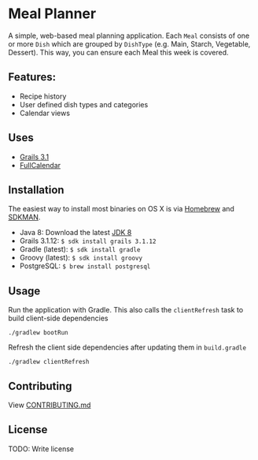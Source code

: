 # Meal Planner

A simple, web-based meal planning application. Each `Meal` consists of one or more `Dish` which are grouped by `DishType` (e.g. Main, Starch, Vegetable, Dessert).
This way, you can ensure each Meal this week is covered.

## Features:
- Recipe history
- User defined dish types and categories
- Calendar views

## Uses
- [Grails 3.1](http://docs.grails.org/3.1.x/)
- [FullCalendar](https://fullcalendar.io/)


## Installation
The easiest way to install most binaries on OS X is via [Homebrew](http://brew.sh/) and [SDKMAN](http://sdkman.io/).

 - Java 8: Download the latest [JDK 8](http://www.oracle.com/technetwork/java/javase/downloads/index.html)
 - Grails 3.1.12: `$ sdk install grails 3.1.12`
 - Gradle (latest): `$ sdk install gradle`
 - Groovy (latest): `$ sdk install groovy`
 - PostgreSQL: `$ brew install postgresql`


## Usage

Run the application with Gradle. This also calls the `clientRefresh` task to build client-side dependencies
```
./gradlew bootRun
```

Refresh the client side dependencies after updating them in  `build.gradle`
```
./gradlew clientRefresh
```

## Contributing
View [CONTRIBUTING.md](CONTRIBUTING.md)

## License
TODO: Write license